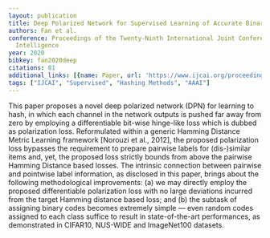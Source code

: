 ```yaml
---
layout: publication
title: Deep Polarized Network for Supervised Learning of Accurate Binary Hashing Codes
authors: Fan et al.
conference: Proceedings of the Twenty-Ninth International Joint Conference on Artificial
  Intelligence
year: 2020
bibkey: fan2020deep
citations: 81
additional_links: [{name: Paper, url: 'https://www.ijcai.org/proceedings/2020/0115.pdf'}]
tags: ["IJCAI", "Supervised", "Hashing Methods", "AAAI"]
---
```

This paper proposes a novel deep polarized network (DPN) for learning to hash, in which each channel in the network outputs is pushed far away
from zero by employing a differentiable bit-wise hinge-like loss which is dubbed as polarization loss. Reformulated within a generic Hamming Distance Metric Learning framework [Norouzi et al.,
2012], the proposed polarization loss bypasses the requirement to prepare pairwise labels for (dis-)similar items and, yet, the proposed loss strictly bounds from above the pairwise Hamming Distance based losses. The intrinsic connection between pairwise and pointwise label information, as
disclosed in this paper, brings about the following methodological improvements: (a) we may directly employ the proposed differentiable polarization loss with no large deviations incurred from
the target Hamming distance based loss; and (b) the subtask of assigning binary codes becomes extremely simple — even random codes assigned to each class suffice to result in state-of-the-art performances, as demonstrated in CIFAR10, NUS-WIDE and ImageNet100 datasets.